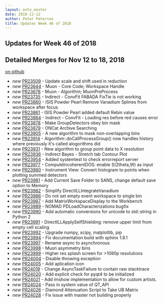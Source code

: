 ```yaml
---
layout: onto_master
date: 2018-11-12
author: Peter Peterson
title: Updates Week 46 of 2018
---
```

Updates for Week 46 of 2018
---------------------------

Detailed Merges for Nov 12 to 18, 2018
--------------------------------------
[on github](https://github.com/mantidproject/mantid/pulls?q=is%3Apr+merged%3A2018-11-13..2018-11-18)

* *new* [PR23509](https://github.com/mantidproject/mantid/pull/23509) - Update scale and shift used in reduction
* *new* [PR23644](https://github.com/mantidproject/mantid/pull/23644) - Muon - Core Code; Workspace Handle
* *new* [PR23678](https://github.com/mantidproject/mantid/pull/23678) - Muon - Algorithm; MuonPreProcess
* *new* [PR23735](https://github.com/mantidproject/mantid/pull/23735) - Indirect - ConvFit FABADA FixTie is not working
* *new* [PR23860](https://github.com/mantidproject/mantid/pull/23860) - ISIS Powder Pearl Remove Vanadium Splines from workspace after focus
* *new* [PR23861](https://github.com/mantidproject/mantid/pull/23861) - ISIS Powder Pearl added default Rebin value
* *new* [PR23864](https://github.com/mantidproject/mantid/pull/23864) - Indirect - ConvFit - Loading res before red causes error
* *new* [PR23878](https://github.com/mantidproject/mantid/pull/23878) - Make GroupDetectors obey bin mask
* *new* [PR23879](https://github.com/mantidproject/mantid/pull/23879) - ONCat Archive Searching
* *new* [PR23905](https://github.com/mantidproject/mantid/pull/23905) - A new algorithm to mask non-overlapping bins
* *new* [PR23914](https://github.com/mantidproject/mantid/pull/23914) - Algorithm::doCallProcessGroup() now handles history where previously it's called alogorithms did
* *new* [PR23931](https://github.com/mantidproject/mantid/pull/23931) - New algorithm to group point data to X resolution
* *new* [PR23936](https://github.com/mantidproject/mantid/pull/23936) - Indirect Bayes - Stretch tab Contour Plot
* *new* [PR23954](https://github.com/mantidproject/mantid/pull/23954) - Added systemtest to check errorreport server
* *new* [PR23977](https://github.com/mantidproject/mantid/pull/23977) - ComputeIncoherentDOS: enable S(2theta,W) as input
* *new* [PR23980](https://github.com/mantidproject/mantid/pull/23980) - Instrument View: Convert histogram to points when plotting summed detectors
* *new* [PR23981](https://github.com/mantidproject/mantid/pull/23981) - Add Current Save Folder to SANS, change default save option to Memory
* *new* [PR23982](https://github.com/mantidproject/mantid/pull/23982) - Simplify DirectILLIntegrateVanadium
* *new* [PR23986](https://github.com/mantidproject/mantid/pull/23986) - Do not set empty event workspace to single bin
* *new* [PR23987](https://github.com/mantidproject/mantid/pull/23987) - Add MatrixWorkspaceDisplay to the Workbench
* *new* [PR23989](https://github.com/mantidproject/mantid/pull/23989) - NOMAD PDLoadCharacterizations bugfix
* *new* [PR23990](https://github.com/mantidproject/mantid/pull/23990) - Add automatic conversions for unicode to std::string in Python 2
* *new* [PR23991](https://github.com/mantidproject/mantid/pull/23991) - DirectILLApplySelfShielding: remove upper limit from empty cell scaling
* *new* [PR23992](https://github.com/mantidproject/mantid/pull/23992) - Upgrade numpy, scipy, matplotlib, pip
* *new* [PR23994](https://github.com/mantidproject/mantid/pull/23994) - Fix documentation build with sphinx 1.8.1
* *new* [PR23997](https://github.com/mantidproject/mantid/pull/23997) - Rename async to asynchronous
* *new* [PR23998](https://github.com/mantidproject/mantid/pull/23998) - Muon asymmetry bins
* *new* [PR23999](https://github.com/mantidproject/mantid/pull/23999) - Higher res splash screen for >1080p resolutions
* *new* [PR24004](https://github.com/mantidproject/mantid/pull/24004) - Disable throwing exception
* *new* [PR24005](https://github.com/mantidproject/mantid/pull/24005) - Add aplication icon
* *new* [PR24019](https://github.com/mantidproject/mantid/pull/24019) - Change AsyncTaskFailure to contain raw stacktrace
* *new* [PR24020](https://github.com/mantidproject/mantid/pull/24020) - Add explicit check for pyqt4 to be initialized
* *new* [PR24021](https://github.com/mantidproject/mantid/pull/24021) - Add imshow implementation to allow for custom artists.
* *new* [PR24024](https://github.com/mantidproject/mantid/pull/24024) - Pass in system value of QT_API
* *new* [PR24026](https://github.com/mantidproject/mantid/pull/24026) - Diamond Attenuation Script to Take UB Matrix
* *new* [PR24028](https://github.com/mantidproject/mantid/pull/24028) - Fix issue with master not building properly
